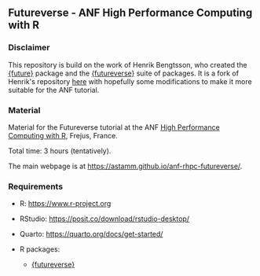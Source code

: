 ## Futureverse - ANF High Performance Computing with R

### Disclaimer

This repository is build on the work of Henrik Bengtsson, who created the
[{future}](https://future.futureverse.org) package and the
[{futureverse}](https://www.futureverse.org) suite of packages. It is a fork of
Henrik's repository
[here](https://github.com/HenrikBengtsson/future-tutorial-user2024) with
hopefully some modifications to make it more suitable for the ANF tutorial.

### Material

Material for the Futureverse tutorial at the ANF [High Performance Computing with R](https://indico.mathrice.fr/event/536/), Frejus, France. 

Total time: 3 hours (tentatively).

The main webpage is at <https://astamm.github.io/anf-rhpc-futureverse/>.

### Requirements

- R: <https://www.r-project.org>
- RStudio: <https://posit.co/download/rstudio-desktop/>
- Quarto: <https://quarto.org/docs/get-started/>
- R packages: 

    - [{futureverse}](https://www.futureverse.org)
